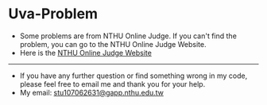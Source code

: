 # Uva-Problem

* Some problems are from NTHU Online Judge. If you can't find the problem, you can go to the NTHU Online Judge Website.
* Here is the [NTHU Online Judge Website](https://acm.cs.nthu.edu.tw/)
<hr></hr>

* If you have any further question or find something wrong in my code, please feel free to email me and thank you for your help.
* My email: stu107062631@gapp.nthu.edu.tw
